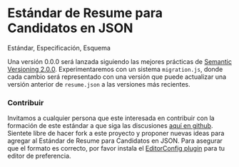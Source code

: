 # Estándar de Resume para Candidatos en JSON

Estándar, Especificación, Esquema

Una versión 0.0.0 será lanzada siguiendo las mejores prácticas de [Semantic Versioning 2.0.0](SemVer.org). Experimentaremos con un sistema `migration.js`, donde cada cambio será representado con una versión que puede actualizar una versión anterior de `resume.json` a las versiones más recientes.

### Contribuir

Invitamos a cualquier persona que este interesada en contribuir con la formación de este estándar a que siga las discusiones [aquí en github](https://github.com/renemoreno/CandidaturaConRostro/issues). Sientete libre de hacer fork a este proyecto y proponer nuevas ideas para agregar al Estándar de Resume para Candidatos en JSON. Para asegurar que el formato es correcto, por favor instala el [EditorConfig plugin](http://editorconfig.org/) para tu editor de preferencia.
